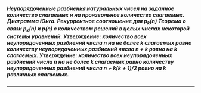 ##### Неупорядоченные разбиения натуральных чисел на заданное количество слагаемых и на произвольное количество слагаемых. Диаграмма Юнга. Рекуррентное соотношение для ${\displaystyle p_{ k }(n)}$ Теорема о связи ${\displaystyle p_{ k }(n)}$ и $p(n)$ с количеством решений в целых числах некоторой системы уравнений. Утверждение: количество всех неупорядоченных разбиений числа $n$ на не более $k$ слагаемых равно количеству неупорядоченных разбиений числа $n+k$ ровно на $k$ слагаемых. Утверждение: количество всех неупорядоченных разбиений числа $n$ на не более $k$ слагаемых равно количеству неупорядоченных разбиений числа $n+k(k+1)/2$ ровно на $k$ различных слагаемых.
---
